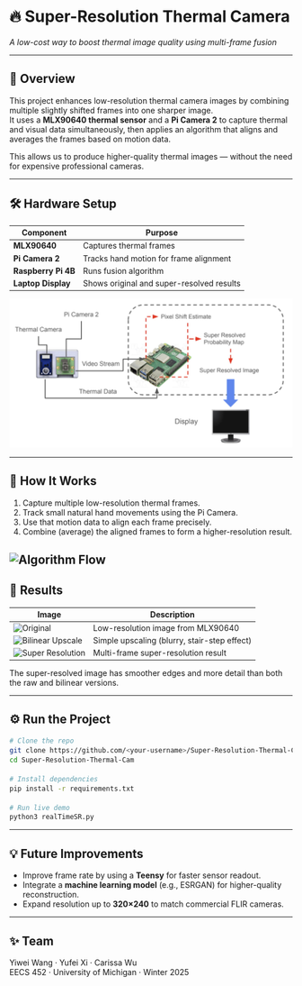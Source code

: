 # 🔥 Super-Resolution Thermal Camera
*A low-cost way to boost thermal image quality using multi-frame fusion*

---

## 🧠 Overview
This project enhances low-resolution thermal camera images by combining multiple slightly shifted frames into one sharper image.  
It uses a **MLX90640 thermal sensor** and a **Pi Camera 2** to capture thermal and visual data simultaneously, then applies an algorithm that aligns and averages the frames based on motion data.

This allows us to produce higher-quality thermal images — without the need for expensive professional cameras.

---

## 🛠️ Hardware Setup

| Component | Purpose |
|------------|----------|
| **MLX90640** | Captures thermal frames |
| **Pi Camera 2** | Tracks hand motion for frame alignment |
| **Raspberry Pi 4B** | Runs fusion algorithm |
| **Laptop Display** | Shows original and super-resolved results |

<img src="img/hardware.jpg" width="800" alt="Hardware setup"/>

---

## 🧩 How It Works

1. Capture multiple low-resolution thermal frames.  
2. Track small natural hand movements using the Pi Camera.  
3. Use that motion data to align each frame precisely.  
4. Combine (average) the aligned frames to form a higher-resolution result.

![Algorithm Flow](img/algorithm_flow.png)
---

## 🧪 Results

| Image | Description |
|--------|--------------|
| ![Original](img/original.png) | Low-resolution image from MLX90640 |
| ![Bilinear Upscale](img/bilinear.png) | Simple upscaling (blurry, stair-step effect) |
| ![Super Resolution](img/sr_result.png) | Multi-frame super-resolution result |

The super-resolved image has smoother edges and more detail than both the raw and bilinear versions.

---

## ⚙️ Run the Project

```bash
# Clone the repo
git clone https://github.com/<your-username>/Super-Resolution-Thermal-Cam.git
cd Super-Resolution-Thermal-Cam

# Install dependencies
pip install -r requirements.txt

# Run live demo
python3 realTimeSR.py
```


---

## 💡 Future Improvements
- Improve frame rate by using a **Teensy** for faster sensor readout.  
- Integrate a **machine learning model** (e.g., ESRGAN) for higher-quality reconstruction.  
- Expand resolution up to **320×240** to match commercial FLIR cameras.

---

## ✨ Team
Yiwei Wang · Yufei Xi · Carissa Wu  
EECS 452 · University of Michigan · Winter 2025  
